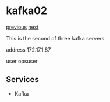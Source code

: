# kafka02

[previous](../kafka01/) [next](../kafka03/)

This is the second of three kafka servers

address 172.17.1.87

user opsuser

## Services

  * Kafka
